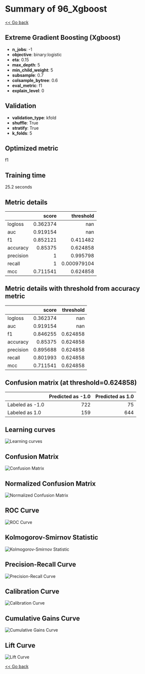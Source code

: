 # Summary of 96_Xgboost

[<< Go back](../README.md)


## Extreme Gradient Boosting (Xgboost)
- **n_jobs**: -1
- **objective**: binary:logistic
- **eta**: 0.15
- **max_depth**: 5
- **min_child_weight**: 5
- **subsample**: 0.7
- **colsample_bytree**: 0.6
- **eval_metric**: f1
- **explain_level**: 0

## Validation
 - **validation_type**: kfold
 - **shuffle**: True
 - **stratify**: True
 - **k_folds**: 5

## Optimized metric
f1

## Training time

25.2 seconds

## Metric details
|           |    score |     threshold |
|:----------|---------:|--------------:|
| logloss   | 0.362374 | nan           |
| auc       | 0.919154 | nan           |
| f1        | 0.852121 |   0.411482    |
| accuracy  | 0.85375  |   0.624858    |
| precision | 1        |   0.995798    |
| recall    | 1        |   0.000979104 |
| mcc       | 0.711541 |   0.624858    |


## Metric details with threshold from accuracy metric
|           |    score |   threshold |
|:----------|---------:|------------:|
| logloss   | 0.362374 |  nan        |
| auc       | 0.919154 |  nan        |
| f1        | 0.846255 |    0.624858 |
| accuracy  | 0.85375  |    0.624858 |
| precision | 0.895688 |    0.624858 |
| recall    | 0.801993 |    0.624858 |
| mcc       | 0.711541 |    0.624858 |


## Confusion matrix (at threshold=0.624858)
|                 |   Predicted as -1.0 |   Predicted as 1.0 |
|:----------------|--------------------:|-------------------:|
| Labeled as -1.0 |                 722 |                 75 |
| Labeled as 1.0  |                 159 |                644 |

## Learning curves
![Learning curves](learning_curves.png)
## Confusion Matrix

![Confusion Matrix](confusion_matrix.png)


## Normalized Confusion Matrix

![Normalized Confusion Matrix](confusion_matrix_normalized.png)


## ROC Curve

![ROC Curve](roc_curve.png)


## Kolmogorov-Smirnov Statistic

![Kolmogorov-Smirnov Statistic](ks_statistic.png)


## Precision-Recall Curve

![Precision-Recall Curve](precision_recall_curve.png)


## Calibration Curve

![Calibration Curve](calibration_curve_curve.png)


## Cumulative Gains Curve

![Cumulative Gains Curve](cumulative_gains_curve.png)


## Lift Curve

![Lift Curve](lift_curve.png)



[<< Go back](../README.md)
